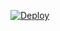 [![Deploy](https://www.herokucdn.com/deploy/button.svg)](https://dashboard.heroku.com/new?template=https://github.com/RAMAOT/storminator)
